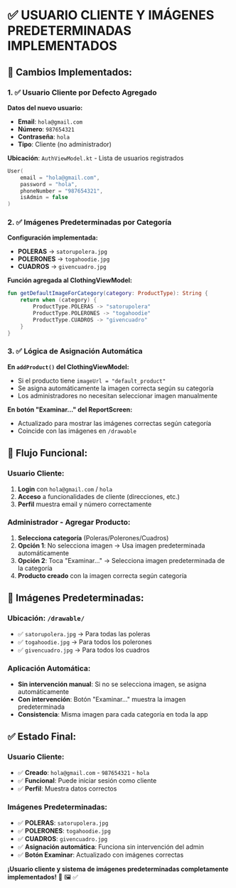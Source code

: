 # ✅ USUARIO CLIENTE Y IMÁGENES PREDETERMINADAS IMPLEMENTADOS

## 🎯 **Cambios Implementados:**

### **1. ✅ Usuario Cliente por Defecto Agregado**

**Datos del nuevo usuario:**
- **Email**: `hola@gmail.com`
- **Número**: `987654321`
- **Contraseña**: `hola`
- **Tipo**: Cliente (no administrador)

**Ubicación**: `AuthViewModel.kt` - Lista de usuarios registrados
```kotlin
User(
    email = "hola@gmail.com",
    password = "hola",
    phoneNumber = "987654321",
    isAdmin = false
)
```

### **2. ✅ Imágenes Predeterminadas por Categoría**

**Configuración implementada:**
- **POLERAS** → `satorupolera.jpg`
- **POLERONES** → `togahoodie.jpg`  
- **CUADROS** → `givencuadro.jpg`

**Función agregada al ClothingViewModel:**
```kotlin
fun getDefaultImageForCategory(category: ProductType): String {
    return when (category) {
        ProductType.POLERAS -> "satorupolera"
        ProductType.POLERONES -> "togahoodie"
        ProductType.CUADROS -> "givencuadro"
    }
}
```

### **3. ✅ Lógica de Asignación Automática**

**En `addProduct()` del ClothingViewModel:**
- Si el producto tiene `imageUrl = "default_product"`
- Se asigna automáticamente la imagen correcta según su categoría
- Los administradores no necesitan seleccionar imagen manualmente

**En botón "Examinar..." del ReportScreen:**
- Actualizado para mostrar las imágenes correctas según categoría
- Coincide con las imágenes en `/drawable`

## 🔄 **Flujo Funcional:**

### **Usuario Cliente:**
1. **Login** con `hola@gmail.com` / `hola`
2. **Acceso** a funcionalidades de cliente (direcciones, etc.)
3. **Perfil** muestra email y número correctamente

### **Administrador - Agregar Producto:**
1. **Selecciona categoría** (Poleras/Polerones/Cuadros)
2. **Opción 1**: No selecciona imagen → Usa imagen predeterminada automáticamente
3. **Opción 2**: Toca "Examinar..." → Selecciona imagen predeterminada de la categoría
4. **Producto creado** con la imagen correcta según categoría

## 🎨 **Imágenes Predeterminadas:**

### **Ubicación**: `/drawable/`
- ✅ `satorupolera.jpg` → Para todas las poleras
- ✅ `togahoodie.jpg` → Para todos los polerones  
- ✅ `givencuadro.jpg` → Para todos los cuadros

### **Aplicación Automática:**
- **Sin intervención manual**: Si no se selecciona imagen, se asigna automáticamente
- **Con intervención**: Botón "Examinar..." muestra la imagen predeterminada
- **Consistencia**: Misma imagen para cada categoría en toda la app

## ✅ **Estado Final:**

### **Usuario Cliente:**
- ✅ **Creado**: `hola@gmail.com` - `987654321` - `hola`
- ✅ **Funcional**: Puede iniciar sesión como cliente
- ✅ **Perfil**: Muestra datos correctos

### **Imágenes Predeterminadas:**
- ✅ **POLERAS**: `satorupolera.jpg`
- ✅ **POLERONES**: `togahoodie.jpg`
- ✅ **CUADROS**: `givencuadro.jpg`
- ✅ **Asignación automática**: Funciona sin intervención del admin
- ✅ **Botón Examinar**: Actualizado con imágenes correctas

**¡Usuario cliente y sistema de imágenes predeterminadas completamente implementados!** 👤 🖼️ ✅
